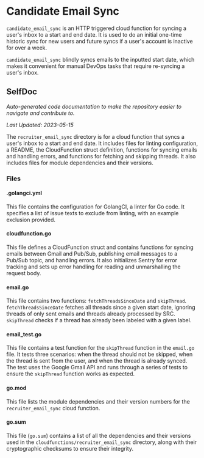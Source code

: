 # Candidate Email Sync

`candidate_email_sync` is an HTTP triggered cloud function for syncing a user's inbox to a start and end date. It is used to do an initial one-time historic sync for new users and future syncs if a user's account is inactive for over a week.

`candidate_email_sync` blindly syncs emails to the inputted start date, which makes it convenient for manual DevOps tasks that require re-syncing a user's inbox.


<!--- START SELFDOC --->
## SelfDoc
_Auto-generated code documentation to make the repository easier to navigate and contribute to._

_Last Updated: 2023-05-15_

The `recruiter_email_sync` directory is for a cloud function that syncs a user's inbox to a start and end date. It includes files for linting configuration, a README, the CloudFunction struct definition, functions for syncing emails and handling errors, and functions for fetching and skipping threads. It also includes files for module dependencies and their versions.

### Files
#### .golangci.yml
This file contains the configuration for GolangCI, a linter for Go code. It specifies a list of issue texts to exclude from linting, with an example exclusion provided.

#### cloudfunction.go
This file defines a CloudFunction struct and contains functions for syncing emails between Gmail and Pub/Sub, publishing email messages to a Pub/Sub topic, and handling errors. It also initializes Sentry for error tracking and sets up error handling for reading and unmarshalling the request body.

#### email.go
This file contains two functions: `fetchThreadsSinceDate` and `skipThread`. `fetchThreadsSinceDate` fetches all threads since a given start date, ignoring threads of only sent emails and threads already processed by SRC. `skipThread` checks if a thread has already been labeled with a given label.

#### email_test.go
This file contains a test function for the `skipThread` function in the `email.go` file. It tests three scenarios: when the thread should not be skipped, when the thread is sent from the user, and when the thread is already synced. The test uses the Google Gmail API and runs through a series of tests to ensure the `skipThread` function works as expected.

#### go.mod
This file lists the module dependencies and their version numbers for the `recruiter_email_sync` cloud function.

#### go.sum
This file (`go.sum`) contains a list of all the dependencies and their versions used in the `cloudfunctions/recruiter_email_sync` directory, along with their cryptographic checksums to ensure their integrity.

<!--- END SELFDOC --->